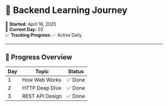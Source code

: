 # 🚀 Backend Learning Journey

📅 **Started:** April 16, 2025  
🧠 **Current Day:** 03  
📈 **Tracking Progress:** ✅ Active Daily

---

## 📆 Progress Overview

| Day | Topic              | Status   |
|-----|--------------------|----------|
| 1   | How Web Works      | ✅ Done  |
| 2   | HTTP Deep Dive     | ✅ Done  |
| 3   | REST API Design    | ✅ Done  |
